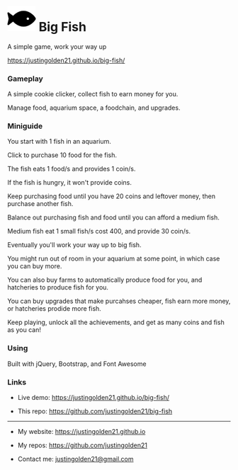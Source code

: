 # <img src="img/fish.svg" width="64px"> Big Fish

A simple game, work your way up

https://justingolden21.github.io/big-fish/

### Gameplay

A simple cookie clicker, collect fish to earn money for you.

Manage food, aquarium space, a foodchain, and upgrades.

### Miniguide

You start with 1 fish in an aquarium.

Click to purchase 10 food for the fish.

The fish eats 1 food/s and provides 1 coin/s.

If the fish is hungry, it won't provide coins.

Keep purchasing food until you have 20 coins and leftover money, then purchase another fish.

Balance out purchasing fish and food until you can afford a medium fish.

Medium fish eat 1 small fish/s cost 400, and provide 30 coin/s.

Eventually you'll work your way up to big fish.

You might run out of room in your aquarium at some point, in which case you can buy more.

You can also buy farms to automatically produce food for you, and hatcheries to produce fish for you.

You can buy upgrades that make purcahses cheaper, fish earn more money, or hatcheries prodide more fish.

Keep playing, unlock all the achievements, and get as many coins and fish as you can!

### Using

Built with jQuery, Bootstrap, and Font Awesome


### Links

- Live demo: https://justingolden21.github.io/big-fish/

- This repo: https://github.com/justingolden21/big-fish

<hr>

- My website: https://justingolden21.github.io

- My repos: https://github.com/justingolden21

- Contact me: justingolden21@gmail.com
